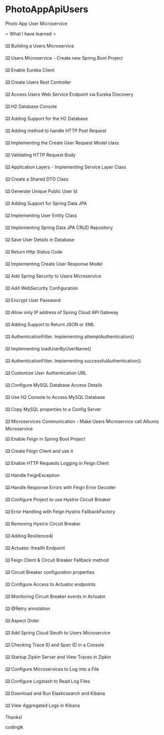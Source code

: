 # PhotoAppApiUsers
Photo App User Microservice

⭐️ What I have learned ⭐

⌨️ Building a Users Microservice

⌨️ Users Microservice - Create new Spring Boot Project

⌨️ Enable Eureka Client

⌨️ Create Users Rest Controller

⌨️ Access Users Web Service Endpoint via Eureka Discovery

⌨️ H2 Database Console

⌨️ Adding Support for the H2 Database

⌨️ Adding method to handle HTTP Post Request

⌨️ Implementing the Create User Request Model class

⌨️ Validating HTTP Request Body

⌨️ Application Layers - Implementing Service Layer Class

⌨️ Create a Shared DTO Class

⌨️ Generate Unique Public User Id

⌨️ Adding Support for Spring Data JPA

⌨️ Implementing User Entity Class

⌨️ Implementing Spring Data JPA CRUD Repository

⌨️ Save User Details in Database

⌨️ Return Http Status Code

⌨️ Implementing Create User Response Model

⌨️ Add Spring Security to Users Microservice

⌨️ Add WebSecurity Configuration

⌨️ Encrypt User Password

⌨️ Allow only IP address of Spring Cloud API Gateway

⌨️ Adding Support to Return JSON or XML

⌨️ AuthenticationFilter. Implementing attemptAuthentication()

⌨️ Implementing loadUserByUserName()

⌨️ AuthenticationFilter. Implementing successfulAuthentication().

⌨️ Customize User Authentication URL

⌨️ Configure MySQL Database Access Details

⌨️ Use H2 Console to Access MySQL Database

⌨️ Copy MySQL properties to a Config Server

⌨️ Microservices Communication - Make Users Microservice call Albums Microservice

⌨️ Enable Feign in Spring Boot Project

⌨️ Create Feign Client and use it

⌨️ Enable HTTP Requests Logging in Feign Client

⌨️ Handle FeignException

⌨️ Handle Response Errors with Feign Error Decoder

⌨️ Configure Project to use Hystrix Circuit Breaker

⌨️ Error Handling with Feign Hystrix FallbackFactory

⌨️ Removing Hystrix Circuit Breaker

⌨️ Adding Resilience4j

⌨️ Actuator /health Endpoint

⌨️ Feign Client & Circuit Breaker Fallback method

⌨️ Circuit Breaker configuration properties

⌨️ Configure Access to Actuator endpoints

⌨️ Monitoring Circuit Breaker events in Actuator

⌨️ @Retry annotation

⌨️ Aspect Order

⌨️ Add Spring Cloud Sleuth to Users Microservice

⌨️ Checking Trace ID and Span ID in a Console

⌨️ Startup Zipkin Server and View Traces in Zipkin

⌨️ Configure Microservices to Log into a File

⌨️ Configure Logstash to Read Log Files

⌨️ Download and Run Elasticsearch and Kibana

⌨️ View Aggregated Logs in Kibana

Thanks!

codinglk
